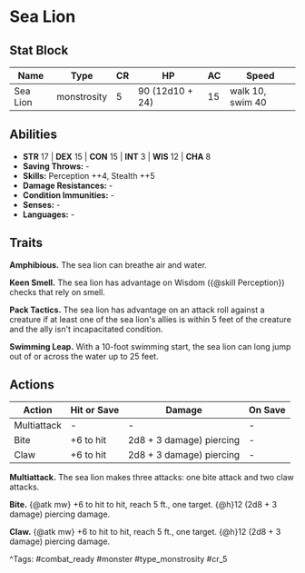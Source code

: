 # Sea Lion

## Stat Block

| Name | Type | CR | HP | AC | Speed |
|------|------|----|----|----|-------|
| Sea Lion | monstrosity | 5 | 90 (12d10 + 24) | 15 | walk 10, swim 40 |

## Abilities

- **STR** 17 | **DEX** 15 | **CON** 15 | **INT** 3 | **WIS** 12 | **CHA** 8
- **Saving Throws:** -  
- **Skills:** Perception ++4, Stealth ++5  
- **Damage Resistances:** -  
- **Condition Immunities:** -  
- **Senses:** -  
- **Languages:** -

## Traits

**Amphibious.** The sea lion can breathe air and water.

**Keen Smell.** The sea lion has advantage on Wisdom ({@skill Perception}) checks that rely on smell.

**Pack Tactics.** The sea lion has advantage on an attack roll against a creature if at least one of the sea lion's allies is within 5 feet of the creature and the ally isn't incapacitated condition.

**Swimming Leap.** With a 10-foot swimming start, the sea lion can long jump out of or across the water up to 25 feet.


## Actions

| Action | Hit or Save | Damage | On Save |
|--------|--------------|--------|----------|
| Multiattack | - | - | - |
| Bite | +6 to hit | 2d8 + 3 damage) piercing | - |
| Claw | +6 to hit | 2d8 + 3 damage) piercing | - |

**Multiattack.** The sea lion makes three attacks: one bite attack and two claw attacks.

**Bite.** {@atk mw} +6 to hit to hit, reach 5 ft., one target. {@h}12 (2d8 + 3 damage) piercing damage.

**Claw.** {@atk mw} +6 to hit to hit, reach 5 ft., one target. {@h}12 (2d8 + 3 damage) piercing damage.


^Tags: #combat_ready #monster #type_monstrosity #cr_5